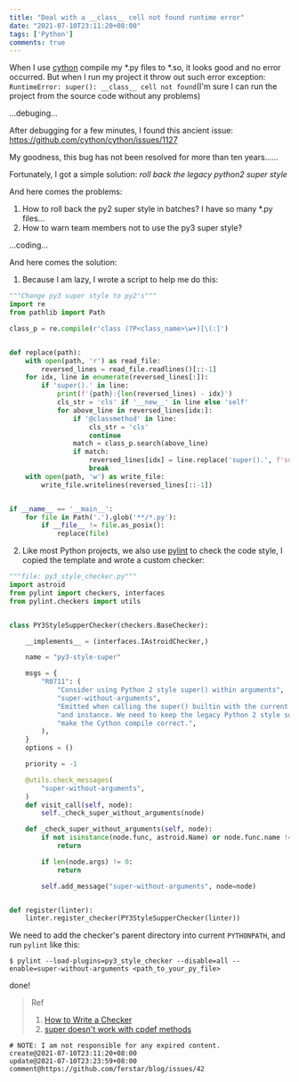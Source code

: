 ```yaml
---
title: "Deal with a __class__ cell not found runtime error"
date: "2021-07-10T23:11:20+08:00"
tags: ['Python']
comments: true
---
```


When I use [cython](https://github.com/cython) compile my *.py files to *.so, it looks good and no error occurred. But when I run my project it throw out such error exception: `RuntimeError: super(): __class__ cell not found`(I'm sure I can run the project from the source code without any problems)

...debuging...


After debugging for a few minutes, I found this ancient issue: https://github.com/cython/cython/issues/1127

My goodness, this bug has not been resolved for more than ten years......

Fortunately, I got a simple solution: *roll back the legacy python2 super style*

And here comes the problems:

1. How to roll back the py2 super style in batches? I have so many *.py files...
2. How to warn team members not to use the py3 super style?

...coding...

And here comes the solution:

1. Because I am lazy, I wrote a script to help me do this:

```python
"""Change py3 super style to py2's"""
import re
from pathlib import Path

class_p = re.compile(r'class (?P<class_name>\w+)[\(:]')


def replace(path):
    with open(path, 'r') as read_file:
        reversed_lines = read_file.readlines()[::-1]
    for idx, line in enumerate(reversed_lines[:]):
        if 'super().' in line:
            print(f'{path}:{len(reversed_lines) - idx}')
            cls_str = 'cls' if '__new__' in line else 'self'
            for above_line in reversed_lines[idx:]:
                if '@classmethod' in line:
                    cls_str = 'cls'
                    continue
                match = class_p.search(above_line)
                if match:
                    reversed_lines[idx] = line.replace('super().', f'super({match.group("class_name")}, {cls_str}).')
                    break
    with open(path, 'w') as write_file:
        write_file.writelines(reversed_lines[::-1])


if __name__ == '__main__':
    for file in Path('.').glob('**/*.py'):
        if __file__ != file.as_posix():
            replace(file)
```

2. Like most Python projects, we also use [pylint](http://pylint.pycqa.org/) to check the code style, I copied the template and wrote a custom checker:

```python
"""file: py3_style_checker.py"""
import astroid
from pylint import checkers, interfaces
from pylint.checkers import utils


class PY3StyleSupperChecker(checkers.BaseChecker):

    __implements__ = (interfaces.IAstroidChecker,)

    name = "py3-style-super"

    msgs = {
        "R0711": (
            "Consider using Python 2 style super() within arguments",
            "super-without-arguments",
            "Emitted when calling the super() builtin with the current class "
            "and instance. We need to keep the legacy Python 2 style super to "
            "make the Cython compile correct.",
        ),
    }
    options = ()

    priority = -1

    @utils.check_messages(
        "super-without-arguments",
    )
    def visit_call(self, node):
        self._check_super_without_arguments(node)

    def _check_super_without_arguments(self, node):
        if not isinstance(node.func, astroid.Name) or node.func.name != "super":
            return

        if len(node.args) != 0:
            return

        self.add_message("super-without-arguments", node=node)


def register(linter):
    linter.register_checker(PY3StyleSupperChecker(linter))
```

We need to add the checker's parent directory into current `PYTHONPATH`, and run `pylint` like this:

```shell
$ pylint --load-plugins=py3_style_checker --disable=all --enable=super-without-arguments <path_to_your_py_file>
```

done!

> Ref
> 1. [How to Write a Checker](http://pylint.pycqa.org/en/latest/how_tos/custom_checkers.html)
> 2. [super doesn't work with cpdef methods](https://github.com/cython/cython/issues/1127)



```
# NOTE: I am not responsible for any expired content.
create@2021-07-10T23:11:20+08:00
update@2021-07-10T23:23:59+08:00
comment@https://github.com/ferstar/blog/issues/42
```
